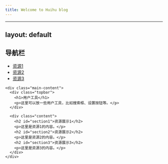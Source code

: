 ```yaml
---
title: Welcome to Huihu blog
---
```


---
layout: default
---

<!DOCTYPE html>
<html lang="en">
<head>
  <meta charset="UTF-8">
  <meta name="viewport" content="width=device-width, initial-scale=1.0">
  <title>灰狐网</title>
  <link rel="stylesheet" href="assets/css/style.css">
</head>
<body>
  <div class="container">
    <div class="sidebar">
      <h2>导航栏</h2>
      <ul>
        <li><a href="#section1">资源1</a></li>
        <li><a href="#section2">资源2</a></li>
        <li><a href="#section3">资源3</a></li>
      </ul>
    </div>
    
    <div class="main-content">
      <div class="topbar">
        <h1>用户工具</h1>
        <p>这里可以放一些用户工具，比如搜索框、设置按钮等。</p>
      </div>
      
      <div class="content">
        <h2 id="section1">资源展示1</h2>
        <p>这里是资源1的内容。</p>
        <h2 id="section2">资源展示2</h2>
        <p>这里是资源2的内容。</p>
        <h2 id="section3">资源展示3</h2>
        <p>这里是资源3的内容。</p>
      </div>
    </div>
  </div>
</body>
</html>